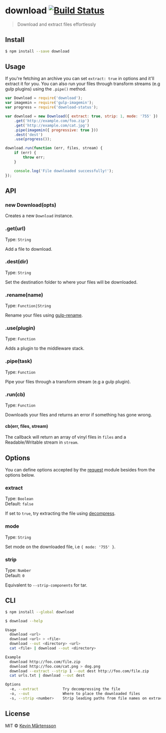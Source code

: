 # download [![Build Status](http://img.shields.io/travis/kevva/download.svg?style=flat)](https://travis-ci.org/kevva/download)

> Download and extract files effortlessly

## Install

```sh
$ npm install --save download
```

## Usage

If you're fetching an archive you can set `extract: true` in options and
it'll extract it for you. You can also run your files through transform streams 
(e.g gulp plugins) using the `.pipe()` method.

```js
var Download = require('download');
var imagemin = require('gulp-imagemin');
var progress = require('download-status');

var download = new Download({ extract: true, strip: 1, mode: '755' })
	.get('http://example.com/foo.zip')
	.get('http://example.com/cat.jpg')
	.pipe(imagemin({ progressive: true }))
	.dest('dest')
	.use(progress());

download.run(function (err, files, stream) {
	if (err) {
		throw err;
	}

	console.log('File downloaded successfully!');
});
```

## API

### new Download(opts)

Creates a new `Download` instance.

### .get(url)

Type: `String`

Add a file to download.

### .dest(dir)

Type: `String`

Set the destination folder to where your files will be downloaded.

### .rename(name)

Type: `Function|String`

Rename your files using [gulp-rename](https://github.com/hparra/gulp-rename).

### .use(plugin)

Type: `Function`

Adds a plugin to the middleware stack.

### .pipe(task)

Type: `Function`

Pipe your files through a transform stream (e.g a gulp plugin).

### .run(cb)

Type: `Function`

Downloads your files and returns an error if something has gone wrong.

#### cb(err, files, stream)

The callback will return an array of vinyl files in `files` and a Readable/Writable 
stream in `stream`.

## Options

You can define options accepted by the [request](https://github.com/mikeal/request#requestoptions-callback) 
module besides from the options below.

### extract

Type: `Boolean`  
Default: `false`

If set to `true`, try extracting the file using [decompress](https://github.com/kevva/decompress/).

### mode

Type: `String`  

Set mode on the downloaded file, i.e `{ mode: '755' }`.

### strip

Type: `Number`  
Default: `0`

Equivalent to `--strip-components` for tar.

## CLI

```bash
$ npm install --global download
```

```sh
$ download --help

Usage
  download <url>
  download <url> > <file>
  download --out <directory> <url>
  cat <file> | download --out <directory>

Example
  download http://foo.com/file.zip
  download http://foo.com/cat.png > dog.png
  download --extract --strip 1 --out dest http://foo.com/file.zip
  cat urls.txt | download --out dest

Options
  -e, --extract           Try decompressing the file
  -o, --out               Where to place the downloaded files
  -s, --strip <number>    Strip leading paths from file names on extraction
```

## License

MIT © [Kevin Mårtensson](http://kevinmartensson.com)
